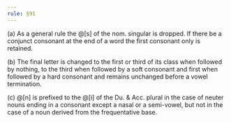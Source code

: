 ```yaml
---
rule: §91
---
```


(a) As a general rule the @[s] of the nom. singular is dropped. If there be a conjunct consonant at the end of a word the first consonant only is retained.

(b) The final letter is changed to the first or third of its class when followed by nothing, to the third when followed by a soft consonant and first when followed by a hard consonant and remains unchanged before a vowel termination.

(c) @[n] is prefixed to the @[i] of the Du. & Acc. plural in the case of neuter nouns ending in a consonant except a nasal or a semi-vowel, but not in the case of a noun derived from the frequentative base.